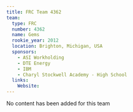 ```yaml
---
title: FRC Team 4362
team:
  type: FRC
  number: 4362
  name: Gems
  rookie_year: 2012
  location: Brighton, Michigan, USA
  sponsors:
    - ASI Workholding
    - DTE Energy
    - IBM
    - Charyl Stockwell Academy - High School
  links:
    Website: 
---
```

No content has been added for this team